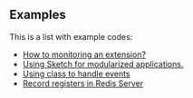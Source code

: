 ## Examples
This is a list with example codes:

- [How to monitoring an extension?][1]
- [Using Sketch for modularized applications.][2]
- [Using class to handle events][3]
- [Record registers in Redis Server][4]

[1]:https://github.com/Otoru/jaspion/blob/master/examples/monitoring_an_extension.py
[2]:https://github.com/Otoru/jaspion/blob/master/examples/how_to_use_Sketch.py
[3]: https://github.com/Otoru/jaspion/blob/master/examples/how_to_use_a_class_handler.py
[4]: https://github.com/Otoru/jaspion/blob/master/examples/record_registers_in_redis.py